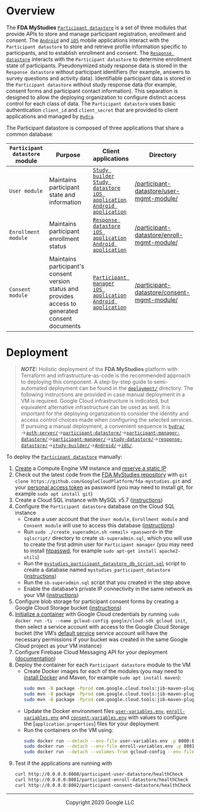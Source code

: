 <!--
 Copyright 2020 Google LLC
 Use of this source code is governed by an MIT-style
 license that can be found in the LICENSE file or at
 https://opensource.org/licenses/MIT.
-->
 
# Overview
The **FDA MyStudies** [`Participant datastore`](/participant-datastore/) is a set of three modules that provide APIs to store and manage participant registration, enrollment and consent. The [`Android`](/Android) and [`iOS`](/iOS) mobile applications interact with the `Participant datastore` to store and retrieve profile information specific to participants, and to establish enrollment and consent. The [`Response datastore`](/response-datastore/) interacts with the `Participant datastore` to determine enrollment state of participants. Pseudonymized study response data is stored in the `Response datastore` without participant identifiers (for example, answers to survey questions and activity data). Identifiable participant data is stored in the `Participant datastore` without study response data (for example, consent forms and participant contact information). This separation is designed to allow the deploying organization to configure distinct access control for each class of data. The `Participant datastore` uses basic authentication `client_id` and `client_secret` that are provided to client applications and managed by [`Hydra`](/hydra/).

The Participant datastore is composed of three applications that share a common database:

`Participant datastore` module | Purpose | Client applications | Directory
---------------------|-----------------------------------------|-------------------|------------
`User module` | Maintains participant state and information | [`Study builder`](/study-builder/)<br/>[`Study datastore`](/study-datastore/)<br/>[`iOS application`](/iOS/)<br/>[`Android application`](/Android) | [/participant-datastore/user-mgmt-module/](/participant-datastore/user-mgmt-module/)
`Enrollment module` | Maintains participant enrollment status  | [`Response datastore`](/response-datastore/)<br/>[`iOS application`](/iOS/)<br/>[`Android application`](/Android) | [/participant-datastore/enroll-mgmt-module/](/participant-datastore/enroll-mgmt-module/)
`Consent module` | Maintains participant's consent version status and provides access to generated consent documents | [`Participant manager`](/participant-manager/)<br/>[`iOS application`](/iOS/)<br/>[`Android application`](/Android) | [/participant-datastore/consent-mgmt-module/](/participant-datastore/consent-mgmt-module/)
 
# Deployment
> **_NOTE:_** Holistic deployment of the **FDA MyStudies** platform with Terraform and infrastructure-as-code is the recommended approach to deploying this component. A step-by-step guide to semi-automated deployment can be found in the [`deployment/`](/deployment) directory. The following instructions are provided in case manual deployment in a VM is required. Google Cloud infrastructure is indicated, but equivalent alternative infrastructure can be used as well. It is important for the deploying organization to consider the identity and access control choices made when configuring the selected services. If pursuing a manual deployment, a convenient sequence is [`hydra/`](/hydra)&rarr;[`auth-server/`](/auth-server/)&rarr;[`participant-datastore/`](/participant-datastore/)&rarr;[`participant-manager-datastore/`](/participant-manager-datastore/)&rarr;[`participant-manager/`](/participant-manager/)&rarr;[`study-datastore/`](/study-datastore/)&rarr;[`response-datastore/`](/response-datastore/)&rarr;[`study-builder/`](/study-builder/)&rarr;[`Android/`](/Android/)&rarr;[`iOS/`](/iOS/).
 
To deploy the [`Participant datastore`](/participant-datastore/) manually:
1. [Create](https://cloud.google.com/compute/docs/instances/create-start-instance) a Compute Engine VM instance and [reserve a static IP](https://cloud.google.com/compute/docs/ip-addresses/reserve-static-internal-ip-address)
1. Check out the latest code from the [FDA MyStudies repository](https://github.com/GoogleCloudPlatform/fda-mystudies/) with `git clone https://github.com/GoogleCloudPlatform/fda-mystudies.git` and your [personal access token](https://docs.github.com/en/free-pro-team@latest/github/authenticating-to-github/creating-a-personal-access-token) as password (you may need to install git, for example `sudo apt install git`)
1. Create a Cloud SQL instance with MySQL v5.7 ([instructions](https://cloud.google.com/sql/docs/mysql/create-instance)) 
1. Configure the `Participant datastore` database on the Cloud SQL instance
    -    Create a user account that the `User module`, `Enrollment module` and `Consent module` will use to access this database ([instructions](https://cloud.google.com/sql/docs/mysql/create-manage-users))
    -   Run `sudo ./create_superadmin.sh <email> <password>` in the `sqlscript/` directory to create `sb-superadmin.sql`, which you will use to create the first admin user for `Participant manager`
(you may need to install [htpasswd](https://httpd.apache.org/docs/2.4/programs/htpasswd.html), for example `sudo apt-get install apache2-utils`)
    -    Run the [`mystudies_participant_datastore_db_script.sql`](sqlscript/mystudies_participant_datastore_db_script.sql) script to create a database named `mystudies_participant_datastore` ([instructions](https://cloud.google.com/sql/docs/mysql/import-export/importing#importing_a_sql_dump_file)) 
    -    Run the `sb-superadmin.sql` script that you created in the step above
    -    Enable the database’s private IP connectivity in the same network as your VM ([instructions](https://cloud.google.com/sql/docs/mysql/configure-private-ip))
1. Configure blob storage for participant consent forms by creating a Google Cloud Storage bucket ([instructions](https://cloud.google.com/storage/docs/creating-buckets))
1. [Initialize a container](https://github.com/GoogleCloudPlatform/cloud-sdk-docker) with Google Cloud credentials by running `sudo docker run -ti --name gcloud-config google/cloud-sdk gcloud init`, then select a service account with access to the Google Cloud Storage bucket (the VM’s [default service](https://cloud.google.com/compute/docs/access/service-accounts#default_service_account) service account will have the necessary permissions if your bucket was created in the same Google Cloud project as your VM instance)
1. Configure Firebase Cloud Messaging API for your deployment  ([documentation](https://firebase.google.com/docs/cloud-messaging/http-server-ref))
1. Deploy the container for each `Participant datastore` module to the VM
    -    Create Docker images for each of the modules (you may need to [install Docker](https://docs.docker.com/engine/install/debian/) and Maven, for example `sudo apt install maven`):
         ```bash
         sudo mvn -B package -Pprod com.google.cloud.tools:jib-maven-plugin:2.5.2:dockerBuild -f user-mgmt-module/pom.xml -Dimage=user-mgmt-image && \
         sudo mvn -B package -Pprod com.google.cloud.tools:jib-maven-plugin:2.5.2:dockerBuild -f enroll-mgmt-module/pom.xml -Dimage=enroll-mgmt-image && \
         sudo mvn -B package -Pprod com.google.cloud.tools:jib-maven-plugin:2.5.2:dockerBuild -f consent-mgmt-module/pom.xml -Dimage=consent-mgmt-image
         ```
    -    Update the Docker environment files [`user-variables.env`](user-variables.env), [`enroll-variables.env`](enroll-variables.env) and [`consent-variables.env`](consent-variables.env) with values to configure the [`application.properties`] files for your deployment
    -    Run the containers on the VM using:
         ```bash
         sudo docker run --detach --env-file user-variables.env -p 8080:8080 --name user-mgmt user-mgmt-image && \
         sudo docker run --detach --env-file enroll-variables.env -p 8081:8080 --name enroll-mgmt enroll-mgmt-image && \
         sudo docker run --detach --volumes-from gcloud-config --env-file consent-variables.env -p 8082:8080 --name consent-mgmt consent-mgmt-image
         ```
1. Test if the applications are running with
     ```bash
    curl http://0.0.0.0:8080/participant-user-datastore/healthCheck
    curl http://0.0.0.0:8081/participant-enroll-datastore/healthCheck
    curl http://0.0.0.0:8082/participant-consent-datastore/healthCheck
    ````

***
<p align="center">Copyright 2020 Google LLC</p>
